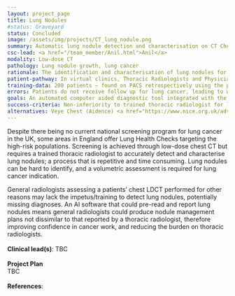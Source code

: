 ```yaml
---
layout: project_page
title: Lung Nodules
#status: Graveyard
status: Concluded
image: /assets/img/projects/CT_lung_nodule.png
summary: Automatic lung nodule detection and characterisation on CT Chest
csc-lead: <a href="/team_member/Anil.html">Anil</a>
modality: Low-dose CT
pathology: Lung nodule growth, lung cancer
rationale: The identification and characterisation of lung nodules for lung cancer indication is a repetitive and time-consuming process, and the burden of small team specialist thoracic radiologists. AI software that performs as well as a thoracic radiologist could provide initial assessment on all low-dose chest CT’s with incidental lung nodule pick-ups.
patient-pathway: In virtual clinics, Thoracic Radiologists and Physicians discuss patients with incidental nodules picked up on CT's done for other reasons. Preparation for these meeting is time consuming. 
training-data: 200 patients – found on PACS retrospectively using the patients from Lung nodule clinics. All patients for lung nodule follow-up are imaged with a standard low dose chest CT protocol.
errors: Patients do not receive follow up for lung cancer, leading to worse outcomes for patients, more complex treatment, higher costs of treatment. Patients receive needless imaging and investigations. Incorrect volume assessment leads to misdiagnosis of lung nodules. Pipeline failure could result in delayed/missed diagnoses. 
goals: An automated computer aided diagnostic tool integrated with the low-dose chest CT protocol which accurately detects and characterises Lung nodules and reports the patient for further investigation, resulting in a more streamlined workflow that is efficient at screening for lung cancer.
success-criteria: Non-inferiority to trained thoracic radiologist for lung nodule detection. Reduction in radiologist workload.
alternatives: Veye Chest (Aidence) <a href="https://www.nice.org.uk/advice/mib243/resources/artificial-intelligence-for-analysing-chest-ct-images-pdf-2285965631267269"> Report </a>
---
```


Despite there being no current national screening program for lung cancer in the UK, some areas in England offer Lung 
Health Checks targeting the high-risk populations. Screening is achieved through low-dose chest CT but requires a 
trained thoracic radiologist to accurately detect and characterise lung nodules; a process that is repetitive and time 
consuming. Lung nodules can be hard to identify, and a volumetric assessment is required for lung cancer indication.

General radiologists assessing a patients’ chest LDCT performed for other reasons may lack the impetus/training to 
detect lung nodules, potentially missing diagnoses. An AI software that could pre-read and report lung nodules means 
general radiologists could produce nodule management plans not dissimilar to that reported by a thoracic radiologist, 
therefore improving confidence in cancer work, and reducing the burden on thoracic radiologists.
<br>
<br>
<b>Clinical lead(s)</b>: TBC <br>
<br>
**Project Plan**<br> TBC
<br>
<br>
<b>References</b>:<br>